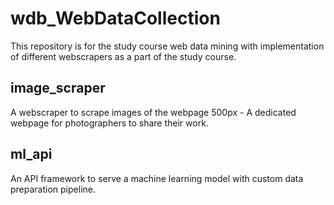 # wdb_WebDataCollection
This repository is for the study course web data mining with implementation of different webscrapers as a part of the study course.

## image_scraper
A webscraper to scrape images of the webpage 500px - A dedicated webpage for photographers to share their work.

## ml_api
An API framework to serve a machine learning model with custom data preparation pipeline.
